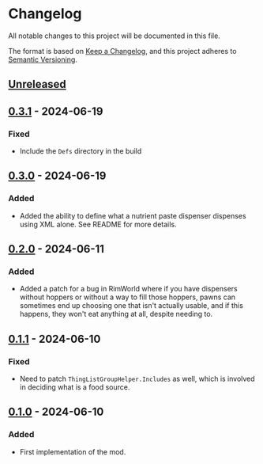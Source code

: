 # Changelog

All notable changes to this project will be documented in this file.

The format is based on [Keep a Changelog](https://keepachangelog.com/en/1.0.0/),
and this project adheres to [Semantic Versioning](https://semver.org/spec/v2.0.0.html).

## [Unreleased]

## [0.3.1] - 2024-06-19

### Fixed

-   Include the `Defs` directory in the build

## [0.3.0] - 2024-06-19

### Added

-   Added the ability to define what a nutrient paste dispenser dispenses using XML alone. See README for more details.

## [0.2.0] - 2024-06-11

### Added

-   Added a patch for a bug in RimWorld where if you have dispensers without hoppers or without a way to fill those hoppers, pawns can sometimes end up choosing one that isn't actually usable, and if this happens, they won't eat anything at all, despite needing to.

## [0.1.1] - 2024-06-10

### Fixed

-   Need to patch `ThingListGroupHelper.Includes` as well, which is involved in deciding what is a food source.

## [0.1.0] - 2024-06-10

### Added

-   First implementation of the mod.

[Unreleased]: https://github.com/ilyvion/nutrient-dispenser-dispensable-fix/compare/v0.3.1...HEAD
[0.3.1]: https://github.com/ilyvion/nutrient-dispenser-dispensable-fix/releases/tag/v0.3.0...v0.3.1
[0.3.0]: https://github.com/ilyvion/nutrient-dispenser-dispensable-fix/releases/tag/v0.2.0...v0.3.0
[0.2.0]: https://github.com/ilyvion/nutrient-dispenser-dispensable-fix/releases/tag/v0.1.1...v0.2.0
[0.1.1]: https://github.com/ilyvion/nutrient-dispenser-dispensable-fix/releases/tag/v0.1.0...v0.1.1
[0.1.0]: https://github.com/ilyvion/nutrient-dispenser-dispensable-fix/releases/tag/v0.1.0
